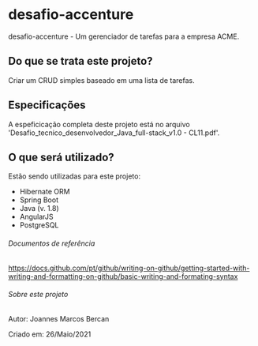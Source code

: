 # desafio-accenture
desafio-accenture - Um gerenciador de tarefas para a empresa ACME.

## Do que se trata este projeto?
Criar um CRUD simples baseado em uma lista de tarefas.

## Especificações
A espeficicação completa deste projeto está no arquivo 'Desafio_tecnico_desenvolvedor_Java_full-stack_v1.0 - CL11.pdf'.

## O que será utilizado?
Estão sendo utilizadas para este projeto:
- Hibernate ORM
- Spring Boot
- Java (v. 1.8)
- AngularJS
- PostgreSQL

###### Documentos de referência
https://docs.github.com/pt/github/writing-on-github/getting-started-with-writing-and-formatting-on-github/basic-writing-and-formating-syntax

###### Sobre este projeto
Autor: Joannes Marcos Bercan

Criado em: 26/Maio/2021
